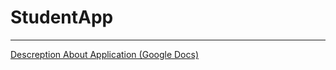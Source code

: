 # StudentApp

---

[Descreption About Application (Google Docs)](https://docs.google.com/document/d/1Ps99zsCq3rlZmr5Z6zLPocAa4h2nD6ZuN4hdgee-7LI/edit?usp=sharing)
